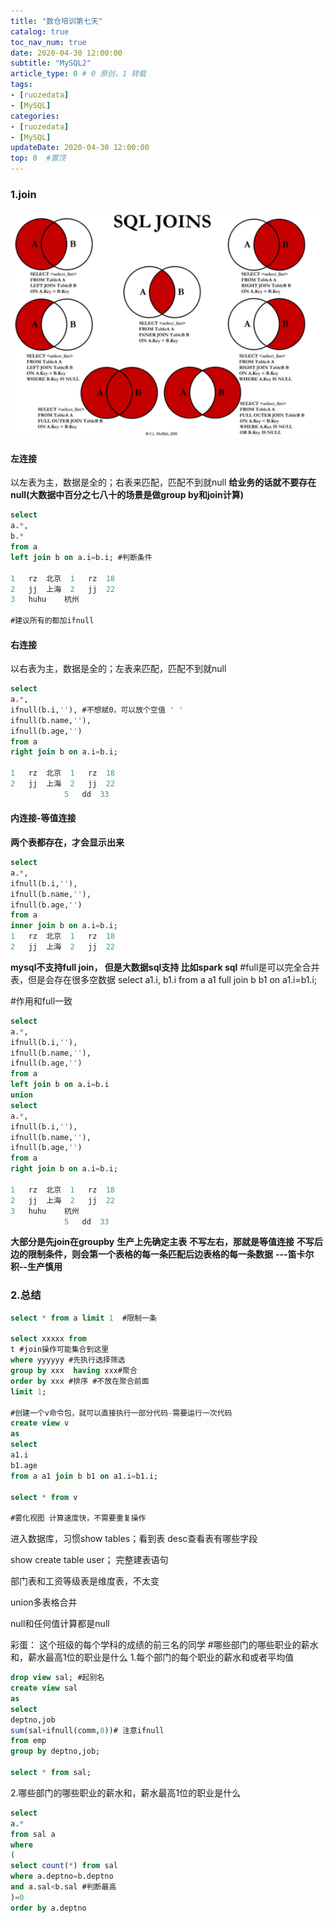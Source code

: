 ```yaml
---
title: "数仓培训第七天"
catalog: true
toc_nav_num: true
date: 2020-04-30 12:00:00
subtitle: "MySQL2"
article_type: 0 # 0 原创，1 转载
tags:
- [ruozedata]
- [MySQL]
categories:
- [ruozedata]
- [MySQL]
updateDate: 2020-04-30 12:00:00
top: 0  #置顶
---
```


### 1.join
![join语法图](/img/join.png)
#### 左连接
以左表为主，数据是全的；右表来匹配，匹配不到就null 
**给业务的话就不要存在null(大数据中百分之七八十的场景是做group by和join计算)**
```sql
select 
a.*,
b.*
from a 
left join b on a.i=b.i; #判断条件

1	rz	北京	1	rz	18
2	jj	上海	2	jj	22
3	huhu	杭州			

#建议所有的都加ifnull
```
#### 右连接
以右表为主，数据是全的；左表来匹配，匹配不到就null
```sql
select 
a.*,
ifnull(b.i,''), #不想赋0，可以放个空值 ' '
ifnull(b.name,''),
ifnull(b.age,'')
from a 
right join b on a.i=b.i;

1	rz	北京	1	rz	18
2	jj	上海	2	jj	22
			5	dd	33
```

#### 内连接-等值连接 
**两个表都存在，才会显示出来**
```sql
select 
a.*,
ifnull(b.i,''),
ifnull(b.name,''),
ifnull(b.age,'')
from a 
inner join b on a.i=b.i;
1	rz	北京	1	rz	18
2	jj	上海	2	jj	22
```

**mysql不支持full join， 但是大数据sql支持 比如spark sql**
#full是可以完全合并表，但是会存在很多空数据
select 
a1.i,
b1.i
from a a1
full join b b1 on a1.i=b1.i;

#作用和full一致
```sql
select 
a.*,
ifnull(b.i,''),
ifnull(b.name,''),
ifnull(b.age,'')
from a 
left join b on a.i=b.i
union 
select 
a.*,
ifnull(b.i,''),
ifnull(b.name,''),
ifnull(b.age,'')
from a 
right join b on a.i=b.i;

1	rz	北京	1	rz	18
2	jj	上海	2	jj	22
3	huhu	杭州			
			5	dd	33
```

**大部分是先join在groupby**
**生产上先确定主表**
**不写左右，那就是等值连接**
**不写后边的限制条件，则会第一个表格的每一条匹配后边表格的每一条数据**      **---笛卡尔积--生产慎用**
### 2.总结
```sql
select * from a limit 1  #限制一条

select xxxxx from
t #join操作可能集合到这里
where yyyyyy #先执行选择筛选
group by xxx  having xxx#聚合
order by xxx #排序 #不放在聚合前面
limit 1;

#创建一个v命令包，就可以直接执行一部分代码-需要运行一次代码
create view v
as
select
a1.i
b1.age
from a a1 join b b1 on a1.i=b1.i;

select * from v

#雾化视图 计算速度快，不需要重复操作
```

进入数据库，习惯show tables；看到表
desc查看表有哪些字段

show create table user； 完整建表语句

部门表和工资等级表是维度表，不太变

union多表格合并

null和任何值计算都是null


彩蛋：
这个班级的每个学科的成绩的前三名的同学
#哪些部门的哪些职业的薪水和，薪水最高1位的职业是什么
1.每个部门的每个职业的薪水和或者平均值
```sql
drop view sal; #起别名
create view sal
as
select
deptno,job
sum(sal+ifnull(comm,0))# 注意ifnull
from emp 
group by deptno,job;

select * from sal;
```
2.哪些部门的哪些职业的薪水和，薪水最高1位的职业是什么
```sql
select 
a.*
from sal a
where
(
select count(*) from sal 
where a.deptno=b.deptno
and a.sal<b.sal #判断最高
)=0
order by a.deptno
```




